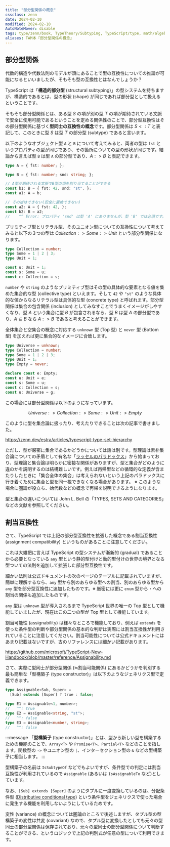 ```yaml
---
title: "部分型関係の概念"
cssclass: zenn
date: 2024-02-10
modified: 2024-02-10
AutoNoteMover: disable
tags: type/zenn/book, TypeTheory/Subtyping, TypeScript/type, math/algebra
aliases: TAM本『部分型関係の概念』
---
```


## 部分型関係

代数的構造や代数法則のモデルが頭にあることで型の互換性についての推論が可能になるといいましたが、そもそも型の互換性とはなんでしょうか？

TypeScript は「**構造的部分型** (structural subtyping)」の型システムを持ちますが、構造的であるとは、型の形状 (shape) が同じであれば部分型として扱えるということです。

そもそも部分型関係とは、ある型 $S$ の項が別の型 $T$ の項が期待されている文脈で安全に使用可能であるということを定める関係性のことで、部分型互換性はその部分型関係に基づく**型同士の互換性の概念**です。部分型関係は $S <: T$ と表記して、このときに型 $S$ は型 $T$ の部分型 (subtype) であると言います。

以下のようなオブジェクト型 `A` と `B` について考えてみると、両者の型は `fst` というプロパティの型が同じであり、その箇所についての型の形状が同じです。結論から言えば型 `B` は型 `A` の部分型であり、$A :> B$ と表記できます。

```ts
type A = { fst: number; };

type B = { fst: number; snd: string; };

// A型が期待される文脈でB型の項を割り当てることができる
const b1: B = { fst: 42, snd: "st", };
const a1: A = b;

// その逆はできない(安全に置換できない)
const a2: A = { fst: 42, };
const b2: B = a2;
//    ^^ Error: プロパティ 'snd' は型 'A' にありませんが、型 'B' では必須です。
```

プリミティブ型とリテラル型、そのユニオン型についての互換性について考えてみると以下の３つの型は $Collection :> Some :> Unit$ という部分型関係になります。

```ts
type Collection = number;
type Some = 1 | 2 | 3;
type Unit = 1;

const u: Unit = 1;
const s: Some = u;
const c: Collection = s;
```

`number` や `string` のようなプリミティブ型はその型の具体的な要素となる値を集めた集合的な型 (collective type) といえます。そして `42` や `"st"` のような具体的な値からなるリテラル型は具体的な型 (concrete type) と呼ばれます。部分型関係は集合の包含関係 (inclusion) としてみなすことでうまくイメージがしやすくなり、型 $A$ という集合に型 $B$ が包含されるなら、型 $B$ は型 $A$ の部分型であり、$A \subseteq B$ なら $A :> B$ であると考えることができます。

全体集合と空集合の概念に対応する `unknown` 型 (Top 型) と `never` 型 (Bottom 型) を加えれば更に集合的なイメージに合致します。

```ts
type Universe = unknown;
type Collection = number;
type Some = 1 | 2 | 3;
type Unit = 1;
type Empty = never;

declare const e: Empty;
const u: Unit = e;
const s: Some = u;
const c: Collection = s;
const u: Universe = g;
```

この場合には部分型関係は以下のようになっています。

$$
Universe :> Collection :> Some :> Unit :> Empty
$$

このように型を集合論に扱ったり、考えたりできることは次の記事で書きました。

https://zenn.dev/estra/articles/typescript-type-set-hierarchy

ただし、型が厳密に集合であるかどうかについては話は別です。型理論は素朴集合論についての矛盾として有名な「[ラッセルのパラドックス](https://ja.wikipedia.org/wiki/%E3%83%A9%E3%83%83%E3%82%BB%E3%83%AB%E3%81%AE%E3%83%91%E3%83%A9%E3%83%89%E3%83%83%E3%82%AF%E3%82%B9)」から始まっており、型理論と集合論は明らかに密接な関係がありますが、型と集合がどのように違のかを説明するのは結構難しいです。例えば再帰型などの循環的な定義が含またりしたときに「集合全体の集合」は考えられないという上記のパラドックスに行き着くために集合と型を同一視できなくなる場合があります。
※ このような場合に圏論が役立ち、始代数などの概念で再帰を説明できるようになります。

型と集合の違いについては John L. Bell の「TYPES, SETS AND CATEGORIES」などの文献を参照してください。

## 割当互換性

さて、TypeScript では上記の部分型互換性を拡張した概念である割当互換性 (assignment compatibility) というものがあることに注意してください。

これは大雑把に言えば TypeScript の型システムが漸新的 (gradual) であることから必要となっている `any` 型という静的型付けと動的型付けの世界の境界となる型ついての法則を追加して拡張した部分型互換性です。

細かい法則は公式ドキュメントの次のページのテーブルに記載されていますが、簡単に理解するなら、`any` 型から別のあらゆる型への割当、別のあらゆる型から `any` 型を部分型互換性に追加したものです。※ 厳密には更に `enum` 型から・への割当の関係も追加したものです。

`any` 型は `unknown` 型が導入されるまで TypeScript 世界の唯一の Top 型として機能していましたが、現在はこの二つの型が Top 型として機能しています。

割当可能性 (assignability) は様々なところで機能しており、例えば `extends` を使った条件型の判断や部分型関係の基本的な判断は実際には割当互換性が利用されていることに注意してください。割当可能性については公式ドキュメントにはあまり記載はないですが、古のリファレンスには細かい記載があります。

https://github.com/microsoft/TypeScript-New-Handbook/blob/master/reference/Assignability.md

さて、実際に型同士が部分型関係 (≒割当可能関係) にあるかどうかを判別する最も簡単な「型構築子 (type constructor)」は以下のようなジェネリクス型で定義できます。

```ts
type Assignable<Sub, Super> =
  [Sub] extends [Super] ? true : false;

type E1 = Assignable<1, number>;
//   ^^: true
type E2 = Assignable<string, "st">;
//   ^^: false
type E3 = Assignable<number, string>;
//   ^^: false
```

:::message
「**型構築子** (type constructor)」とは、型から新しい型を構築するための機能のことで、`Array<T>` や `Promise<T>`、`Partial<T>` などのことを指します。関数型の `->` やユニオン型の `|`、インターセクション型の `&` などの型構築子に相当します。
:::

型構築子の名前は `IsSubtypeOf` などでもよいですが、条件型での判定には割当互換性が利用されているので `Assignable` (あるいは `IsAssignableTo` など)としています。

なお、`[Sub] extends [Super]` のようにタプルに一度変換しているのは、分配条件型 ([Distributive conditional type](https://www.typescriptlang.org/docs/handbook/2/conditional-types.html#distributive-conditional-types)) という条件型をジェネリクスで使った場合に発生する機能を利用しないようにしているためです。

変性 (variance) の概念については圏論のところで後述しますが、タプル型の型構築子の変性は共変 (covariant) なので、タプル型に変換したとしても元々の型同士の部分型関係は保存されており、元々の型同士の部分型関係について判断することができる、というロジックで上記の判別式が任意の型について利用できます。
